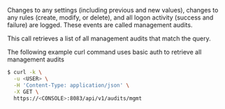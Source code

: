 Changes to any settings (including previous and new values), changes to any rules (create, modify, or delete), and all logon activity (success and failure) are logged. 
These events are called management audits.

This call retrieves a list of all management audits that match the query.

The following example curl command uses basic auth to retrieve all management audits

```bash
$ curl -k \
  -u <USER> \
  -H 'Content-Type: application/json' \
  -X GET \
  https://<CONSOLE>:8083/api/v1/audits/mgmt
```
